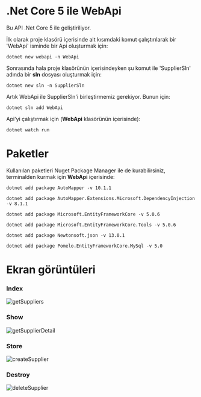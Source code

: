 # .Net Core 5 ile WebApi

Bu API .Net Core 5 ile geliştiriliyor.

İlk olarak proje klasörü içerisinde alt kısımdaki komut çalıştırılarak bir 'WebApi' isminde bir Api oluşturmak için:

    dotnet new webapi -n WebApi 

Sonrasında hala proje klasörünün içerisindeyken şu komut ile 'SupplierSln' adında bir **sln** dosyası oluşturmak için:

    dotnet new sln -n SupplierSln

Artık WebApi ile SupplierSln'i birleştirmemiz gerekiyor. Bunun için:

    dotnet sln add WebApi 

Api'yi çalıştırmak için (**WebApi** klasörünün içerisinde):

    dotnet watch run

# Paketler

Kullanılan paketleri Nuget Package Manager ile de kurabilirsiniz, terminalden kurmak için **WebApi** içerisinde:

    dotnet add package AutoMapper -v 10.1.1

    dotnet add package AutoMapper.Extensions.Microsoft.DependencyInjection -v 8.1.1

    dotnet add package Microsoft.EntityFrameworkCore -v 5.0.6

    dotnet add package Microsoft.EntityFrameworkCore.Tools -v 5.0.6

    dotnet add package Newtonsoft.json -v 13.0.1

    dotnet add package Pomelo.EntityFrameworkCore.MySql -v 5.0
    
    
 # Ekran görüntüleri
 
 ### Index
 ![getSuppliers](https://user-images.githubusercontent.com/44196434/156903685-1f6c53cf-6571-4bb4-bd99-251226e72e36.png)

 ### Show
 ![getSupplierDetail](https://user-images.githubusercontent.com/44196434/156903687-aa2a45dc-a17e-41b9-9b6c-79d570a9eac1.png)

 ### Store
 ![createSupplier](https://user-images.githubusercontent.com/44196434/156903691-108077f1-0c4e-438e-86cb-308d5959740a.png)
 
 ### Destroy
 ![deleteSupplier](https://user-images.githubusercontent.com/44196434/156903718-05982aeb-b9d2-450e-88d1-5265d1f96152.png)

